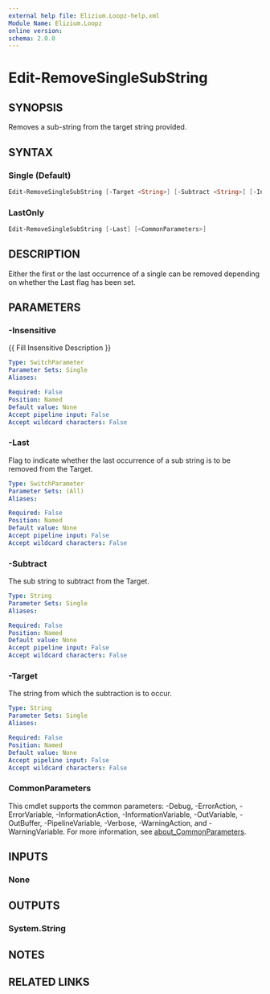 ```yaml
---
external help file: Elizium.Loopz-help.xml
Module Name: Elizium.Loopz
online version:
schema: 2.0.0
---
```


# Edit-RemoveSingleSubString

## SYNOPSIS

Removes a sub-string from the target string provided.

## SYNTAX

### Single (Default)

```powershell
Edit-RemoveSingleSubString [-Target <String>] [-Subtract <String>] [-Insensitive] [-Last] [<CommonParameters>]
```

### LastOnly

```powershell
Edit-RemoveSingleSubString [-Last] [<CommonParameters>]
```

## DESCRIPTION

Either the first or the last occurrence of a single can be removed depending on
whether the Last flag has been set.

## PARAMETERS

### -Insensitive

{{ Fill Insensitive Description }}

```yaml
Type: SwitchParameter
Parameter Sets: Single
Aliases:

Required: False
Position: Named
Default value: None
Accept pipeline input: False
Accept wildcard characters: False
```

### -Last

Flag to indicate whether the last occurrence of a sub string is to be removed from the
Target.

```yaml
Type: SwitchParameter
Parameter Sets: (All)
Aliases:

Required: False
Position: Named
Default value: None
Accept pipeline input: False
Accept wildcard characters: False
```

### -Subtract

The sub string to subtract from the Target.

```yaml
Type: String
Parameter Sets: Single
Aliases:

Required: False
Position: Named
Default value: None
Accept pipeline input: False
Accept wildcard characters: False
```

### -Target

The string from which the subtraction is to occur.

```yaml
Type: String
Parameter Sets: Single
Aliases:

Required: False
Position: Named
Default value: None
Accept pipeline input: False
Accept wildcard characters: False
```

### CommonParameters

This cmdlet supports the common parameters: -Debug, -ErrorAction, -ErrorVariable, -InformationAction, -InformationVariable, -OutVariable, -OutBuffer, -PipelineVariable, -Verbose, -WarningAction, and -WarningVariable. For more information, see [about_CommonParameters](http://go.microsoft.com/fwlink/?LinkID=113216).

## INPUTS

### None

## OUTPUTS

### System.String

## NOTES

## RELATED LINKS
